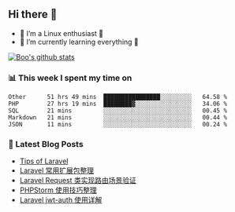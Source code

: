 ## Hi there 👋
* 🔭 I’m a Linux enthusiast 🐧️
* 🏃️ I’m currently learning everything 🏃️

[![Boo's github stats](https://github-readme-stats.vercel.app/api?username=0xAiKang)](https://github.com/anuraghazra/github-readme-stats)

<!-- [![Most Used Langs](https://github-readme-stats.vercel.app/api/top-langs/?username=0xAiKang)](https://github.com/anuraghazra/github-readme-stats) -->

### 📊 This week I spent my time on
<!--START_SECTION:waka-->
```text
Other      51 hrs 49 mins  ████████████████░░░░░░░░░   64.58 % 
PHP        27 hrs 19 mins  ████████▓░░░░░░░░░░░░░░░░   34.06 % 
SQL        21 mins         ░░░░░░░░░░░░░░░░░░░░░░░░░   00.45 % 
Markdown   21 mins         ░░░░░░░░░░░░░░░░░░░░░░░░░   00.44 % 
JSON       11 mins         ░░░░░░░░░░░░░░░░░░░░░░░░░   00.24 % 
```
<!--END_SECTION:waka-->

### 📕 Latest Blog Posts
<!-- BLOG-POST-LIST:START -->
- [Tips of Laravel](https://www.0x2beace.com/tips-of-laravel/)
- [Laravel 常用扩展包整理](https://www.0x2beace.com/laravel-commonly-used-extension-package-finishing/)
- [Laravel Request 类实现路由场景验证](https://www.0x2beace.com/laravel-request-class-implements-routing-scenario-verification/)
- [PHPStorm 使用技巧整理](https://www.0x2beace.com/phpstorm-use-skills-finishing/)
- [Laravel jwt-auth 使用详解](https://www.0x2beace.com/laravel-jwt-auth-use-detailed-explanation/)
<!-- BLOG-POST-LIST:END -->

